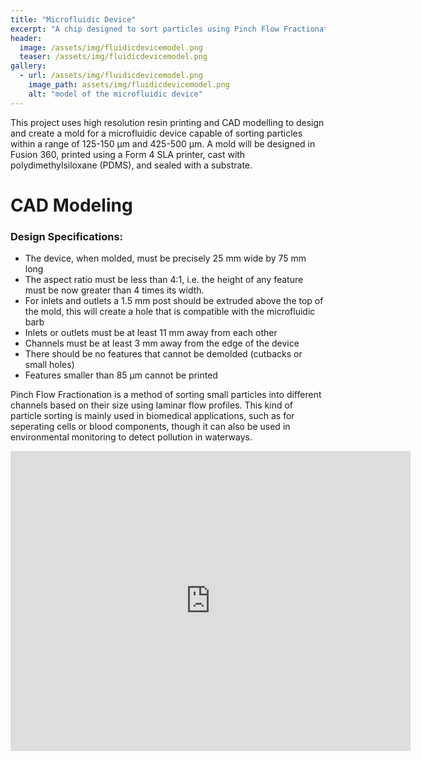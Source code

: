 ```yaml
---
title: "Microfluidic Device"
excerpt: "A chip designed to sort particles using Pinch Flow Fractionation (PFF)."
header:
  image: /assets/img/fluidicdevicemodel.png
  teaser: /assets/img/fluidicdevicemodel.png
gallery:
  - url: /assets/img/fluidicdevicemodel.png
    image_path: assets/img/fluidicdevicemodel.png
    alt: "model of the microfluidic device"
---
```


This project uses high resolution resin printing and CAD modelling to design and create a mold for a microfluidic device capable of sorting particles within a range of 125-150 µm and 425-500 µm. A mold will be designed in Fusion 360, printed using a Form 4 SLA printer, cast with polydimethylsiloxane (PDMS), and sealed with a substrate.

# CAD Modeling
### Design Specifications:
* The device, when molded, must be precisely 25 mm wide by 75 mm long
* The aspect ratio must be less than 4:1, i.e. the height of any feature must be now greater than 4 times its width.
* For inlets and outlets a 1.5 mm post should be extruded above the top of the mold, this will create a hole that is compatible with the microfluidic barb
* Inlets or outlets must be at least 11 mm away from each other
* Channels must be at least 3 mm away from the edge of the device
* There should be no features that cannot be demolded (cutbacks or small holes)
* Features smaller than 85 µm cannot be printed

Pinch Flow Fractionation is a method of sorting small particles into different channels based on their size using laminar flow profiles. This kind of particle sorting is mainly used in biomedical applications, such as for seperating cells or blood components, though it can also be used in environmental monitoring to detect pollution in waterways.


<iframe src="https://vanderbilt643.autodesk360.com/shares/public/SH286ddQT78850c0d8a40233dd030de6042f?mode=embed" width="640" height="480" allowfullscreen="true" webkitallowfullscreen="true" mozallowfullscreen="true"  frameborder="0"></iframe>
